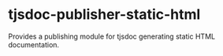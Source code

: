 # tjsdoc-publisher-static-html
Provides a publishing module for tjsdoc generating static HTML documentation.
